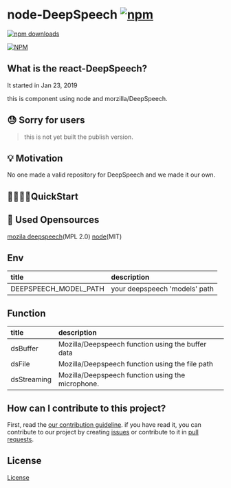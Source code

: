 # node-DeepSpeech [![npm](https://img.shields.io/npm/v/node-deepspeech.svg)](<(https://www.npmjs.com/package/node-deepspeech)>)

[![npm downloads](https://img.shields.io/npm/dm/node-deepspeech.svg)](https://www.npmjs.com/package/node-deepspeech)

[![NPM](https://nodei.co/npm/node-deepspeech.png)](https://npmjs.org/package/node-deepspeech)

## What is the react-DeepSpeech?

It started in Jan 23, 2019

this is component using node and morzilla/DeepSpeech.

## :sweat: Sorry for users

> this is not yet built the publish version.

## 💡 Motivation

No one made a valid repository for DeepSpeech and we made it our own.

## 🏃‍♀️🏃‍♂️QuickStart

## 🔧 Used Opensources

[mozila deepspeech](https://github.com/mozilla/DeepSpeech)(MPL 2.0)
[node](https://github.com/nodejs/node)(MIT)

## Env

| title                 | description                   |
| :-------------------- | :---------------------------- |
| DEEPSPEECH_MODEL_PATH | your deepspeech 'models' path |

## Function

| title       | description                                       |
| :---------- | :------------------------------------------------ |
| dsBuffer    | Mozilla/Deepspeech function using the buffer data |
| dsFile      | Mozilla/Deepspeech function using the file path   |
| dsStreaming | Mozilla/Deepspeech function using the microphone. |

## How can I contribute to this project?

First, read the [our contribution guideline](CONTRIBUTING.md). if you have read it, you can contribute to our project by creating [issues](https://github.com/teamthesol/node-DeepSpeech/issues) or contribute to it in [pull requests](https://github.com/teamthesol/node-DeepSpeech/pulls).

## License

[License](LICENSE)
